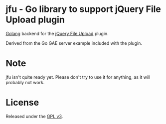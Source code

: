 #  jfu - Go library to support jQuery File Upload plugin

[Golang](http://golang.org) backend for the [jQuery File Upload](http://blueimp.github.com/jQuery-File-Upload/) plugin.

Derived from the Go GAE server example included with the plugin.

# Note

jfu isn't quite ready yet.  Please don't try to use it for anything, as it will probably not work.


# License

Released under the [GPL v3](http://www.gnu.org/copyleft/gpl.html).
